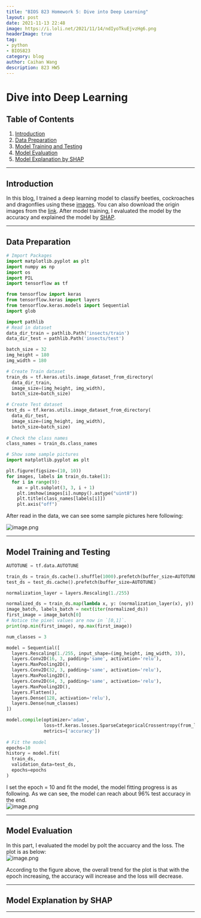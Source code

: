 ```yaml
---
title: "BIOS 823 Homework 5: Dive into Deep Learning"
layout: post
date: 2021-11-13 22:48
image: https://i.loli.net/2021/11/14/ndIyoTkuEjvzHg6.png
headerImage: true
tag:
- python
- BIOS823
category: blog
author: Caihan Wang
description: 823 HW5
---
```


# Dive into Deep Learning

## Table of Contents
1. [Introduction](#introduction)
2. [Data Preparation](#datapreparation)
3. [Model Training and Testing](#modeltraining)
4. [Model Evaluation](#modeevaluate)
5. [Model Explanation by SHAP](#modelexplanation)

---

## Introduction<a name="introduction"></a>

In this blog, I trained a deep learning model to classify beetles, cockroaches and dragonflies using these [images](https://www.dropbox.com/s/fn73sj2e6c9rhf6/insects.zip?dl=0). You can also download the origin images from the [link](https://people.duke.edu/~ccc14/insects.zip). After model training, I evaluated the model by the accuracy and explained the model by [SHAP](https://github.com/slundberg/shap).

---

## Data Preparation<a name="datapreparation"></a>

```python
# Import Packages
import matplotlib.pyplot as plt
import numpy as np
import os
import PIL
import tensorflow as tf

from tensorflow import keras
from tensorflow.keras import layers
from tensorflow.keras.models import Sequential
import glob

import pathlib
# Read in dataset
data_dir_train = pathlib.Path('insects/train')
data_dir_test = pathlib.Path('insects/test')

batch_size = 32
img_height = 180
img_width = 180

# Create Train dataset
train_ds = tf.keras.utils.image_dataset_from_directory(
  data_dir_train,
  image_size=(img_height, img_width),
  batch_size=batch_size)

# Create Test dataset
test_ds = tf.keras.utils.image_dataset_from_directory(
  data_dir_test,
  image_size=(img_height, img_width),
  batch_size=batch_size)
  
# Check the class names
class_names = train_ds.class_names

# Show some sample pictures
import matplotlib.pyplot as plt

plt.figure(figsize=(10, 10))
for images, labels in train_ds.take(1):
  for i in range(9):
    ax = plt.subplot(3, 3, i + 1)
    plt.imshow(images[i].numpy().astype("uint8"))
    plt.title(class_names[labels[i]])
    plt.axis("off")
```

After read in the data, we can see some sample pictures here following:  

![image.png](https://i.loli.net/2021/11/14/XvguCoQJy5qF9dx.png)

---

## Model Training and Testing<a name="modeltraining"></a>

```python
AUTOTUNE = tf.data.AUTOTUNE

train_ds = train_ds.cache().shuffle(1000).prefetch(buffer_size=AUTOTUNE)
test_ds = test_ds.cache().prefetch(buffer_size=AUTOTUNE)

normalization_layer = layers.Rescaling(1./255)

normalized_ds = train_ds.map(lambda x, y: (normalization_layer(x), y))
image_batch, labels_batch = next(iter(normalized_ds))
first_image = image_batch[0]
# Notice the pixel values are now in `[0,1]`.
print(np.min(first_image), np.max(first_image))

num_classes = 3

model = Sequential([
  layers.Rescaling(1./255, input_shape=(img_height, img_width, 3)),
  layers.Conv2D(16, 3, padding='same', activation='relu'),
  layers.MaxPooling2D(),
  layers.Conv2D(32, 3, padding='same', activation='relu'),
  layers.MaxPooling2D(),
  layers.Conv2D(64, 3, padding='same', activation='relu'),
  layers.MaxPooling2D(),
  layers.Flatten(),
  layers.Dense(128, activation='relu'),
  layers.Dense(num_classes)
])

model.compile(optimizer='adam',
              loss=tf.keras.losses.SparseCategoricalCrossentropy(from_logits=True),
              metrics=['accuracy'])
              
# Fit the model
epochs=10
history = model.fit(
  train_ds,
  validation_data=test_ds,
  epochs=epochs
)
```
I set the epoch = 10 and fit the model, the model fitting progress is as following. As we can see, the model can reach about 96% test accuracy in the end.   
![image.png](https://i.loli.net/2021/11/14/qYNB9I3btLjZ1SW.png)


---


## Model Evaluation<a name="modelevaluate"></a>

In this part, I evaluated the model by polt the accuarcy and the loss. The plot is as below:  
![image.png](https://i.loli.net/2021/11/14/NtSFD7Pxr1uI8BR.png)

According to the figure above, the overall trend for the plot is that with the epoch increasing, the accuracy will increase and the loss will decrease.  

---

## Model Explanation by SHAP<a name="modelexplain"></a>



---





